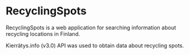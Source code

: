 # RecyclingSpots

RecyclingSpots is a web application for searching information about recycling locations in Finland. 

Kierrätys.info (v3.0) API was used to obtain data about recycling spots. 
